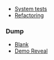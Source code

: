 - [System tests](/slides/01-system-tests)
- [Refactoring](/slides/02-controller-refactoring)

### Dump
- [Blank](/slides/blank)
- [Demo Reveal](/slides/demo)
